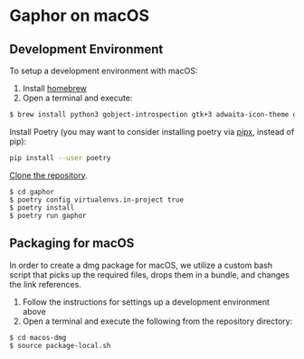# Gaphor on macOS

## Development Environment

To setup a development environment with macOS:
1. Install [homebrew](https://brew.sh)
1. Open a terminal and execute:
```bash
$ brew install python3 gobject-introspection gtk+3 adwaita-icon-theme gtk-mac-integration
```
Install Poetry (you may want to consider installing poetry via [pipx](https://pypi.org/project/pipx/), instead of pip):
```bash
pip install --user poetry
```
[Clone the
repository](https://help.github.com/en/github/creating-cloning-and-archiving-repositories/cloning-a-repository).
```
$ cd gaphor
$ poetry config virtualenvs.in-project true
$ poetry install
$ poetry run gaphor
```

## Packaging for macOS

In order to create a dmg package for macOS, we utilize a custom bash script
that picks up the required files, drops them in a bundle, and changes the
link references.

1. Follow the instructions for settings up a development environment above
1. Open a terminal and execute the following from the repository directory:
```bash
$ cd macos-dmg
$ source package-local.sh
```
